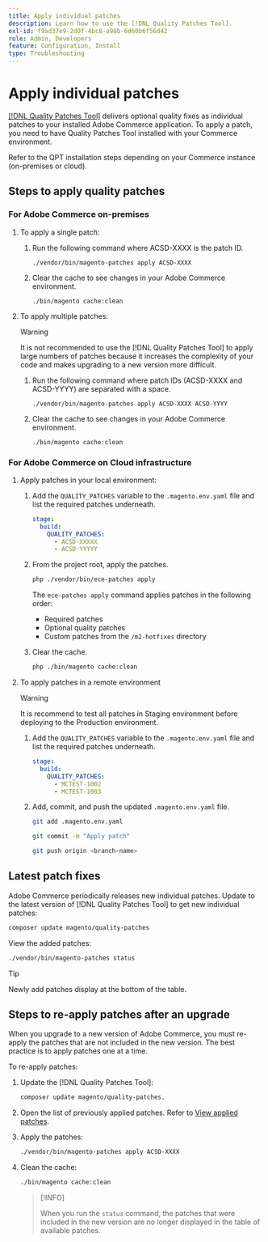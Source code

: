 ```yaml
---
title: Apply individual patches
description: Learn how to use the [!DNL Quality Patches Tool].
exl-id: f9ad37e9-2d0f-4bc8-a98b-6d60b6f56d42
role: Admin, Developers
feature: Configuration, Install
type: Troubleshooting
---
```

# Apply individual patches

[[!DNL Quality Patches Tool]](https://github.com/magento/quality-patches) delivers optional quality fixes as individual patches to your installed Adobe Commerce application. To apply a patch, you need to have Quality Patches Tool installed with your Commerce environment. 

Refer to the QPT installation steps depending on your Commerce instance (on-premises or cloud).

## Steps to apply quality patches

### For Adobe Commerce on-premises

1. To apply a single patch:
  
    1. Run the following command where ACSD-XXXX is the patch ID.

        ```
        ./vendor/bin/magento-patches apply ACSD-XXXX
        ```

    1. Clear the cache to see changes in your Adobe Commerce environment.

         ```
         ./bin/magento cache:clean
         ```

1. To apply multiple patches: 

    >[!WARNING]
    >
    >It is not recommended to use the [!DNL Quality Patches Tool] to apply large numbers of patches because it increases the complexity of your code and makes upgrading to a new version more difficult.

    1. Run the following command where patch IDs (ACSD-XXXX and ACSD-YYYY) are separated with a space.

        ```
        ./vendor/bin/magento-patches apply ACSD-XXXX ACSD-YYYY
        ```

    1. Clear the cache to see changes in your Adobe Commerce environment.

        ```
        ./bin/magento cache:clean
        ```

### For Adobe Commerce on Cloud infrastructure

1. Apply patches in your local environment:
   
    1. Add the `QUALITY_PATCHES` variable to the `.magento.env.yaml` file and list the required patches underneath.

       ```yaml
       stage:
         build:
           QUALITY_PATCHES:
             - ACSD-XXXXX
             - ACSD-YYYYY
        ```

    1. From the project root, apply the patches.

       ```bash
       php ./vendor/bin/ece-patches apply
       ```

       The `ece-patches apply` command applies patches in the following order:
       
       * Required patches
       * Optional quality patches
       * Custom patches from the `/m2-hotfixes` directory

    1. Clear the cache.

       ```bash
       php ./bin/magento cache:clean
       ```

1. To apply patches in a remote environment

    >[!WARNING]
    >
    >It is recommend to test all patches in Staging environment before deploying to the Production environment.

    1. Add the `QUALITY_PATCHES` variable to the `.magento.env.yaml` file and list the required patches underneath.

       ```yaml
       stage:
         build:
           QUALITY_PATCHES:
             - MCTEST-1002
             - MCTEST-1003
       ```

    1. Add, commit, and push the updated `.magento.env.yaml` file.

       ```bash
       git add .magento.env.yaml
       ```

       ```bash
       git commit -m "Apply patch"
       ```

       ```bash
       git push origin <branch-name>
       ```

## Latest patch fixes

Adobe Commerce periodically releases new individual patches. Update to the latest version of [!DNL Quality Patches Tool] to get new individual patches:

```bash
composer update magento/quality-patches
```

View the added patches:

```bash
./vendor/bin/magento-patches status
```

>[!TIP]
>
>Newly add patches display at the bottom of the table.

## Steps to re-apply patches after an upgrade

When you upgrade to a new version of Adobe Commerce, you must re-apply the patches that are not included in the new version. The best practice is to apply patches one at a time.

To re-apply patches:

1. Update the [!DNL Quality Patches Tool]:

   ```bash
   composer update magento/quality-patches.
   ```

1. Open the list of previously applied patches. Refer to [View applied patches]().

1. Apply the patches:

   ```bash
   ./vendor/bin/magento-patches apply ACSD-XXXX
   ```

1. Clean the cache:

   ```bash
   ./bin/magento cache:clean
   ```

   >[!INFO]
   >
   >When you run the `status` command, the patches that were included in the new version are no longer displayed in the table of available patches.
